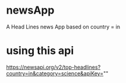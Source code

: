 # newsApp

A Head Lines news App based on country = in

# using this api
https://newsapi.org/v2/top-headlines?country=in&category=science&apiKey=""

